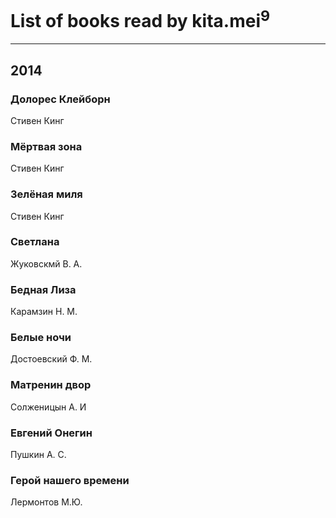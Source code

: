 # List of books read by kita.mei<sup>9</sup>
---

## 2014

### Долорес Клейборн
Стивен Кинг


### Мёртвая зона
Стивен Кинг


### Зелёная миля
Стивен Кинг


### Светлана
Жуковскмй В. А.


### Бедная Лиза
Карамзин Н. М.


### Белые ночи
Достоевский Ф. М.


### Матренин двор
Солженицын А. И


### Евгений Онегин
Пушкин А. С.


### Герой нашего времени
Лермонтов М.Ю.



